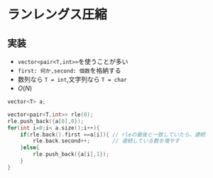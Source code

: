 # ランレングス圧縮

## 実装

- `vector<pair<T,int>>`を使うことが多い
 - `first: 何か,second: 個数`を格納する
 - 数列なら `T = int`,文字列なら `T = char`
- $O(N)$　
```cpp 
vector<T> a;

vector<pair<T,int>> rle(0);
rle.push_back({a[0],0});
for(int i=0;i< a.size();i++){
    if(rle.back().first ==a[i]){ // rleの最後と一致していたら、連続
        rle.back.second++;       // 連続している数を増やす
    }else{
        rle.push_back({a[i],1});
    }
}
```